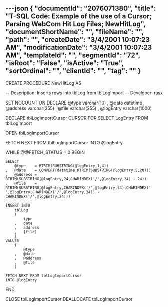 ---json
{
  "documentId": "2076071380",
  "title": "T-SQL Code: Example of the use of a Cursor; Parsing WebCom Hit Log Files; NewHitLog",
  "documentShortName": "",
  "fileName": "",
  "path": "",
  "createDate": "3/4/2001 10:07:23 AM",
  "modificationDate": "3/4/2001 10:07:23 AM",
  "templateId": "",
  "segmentId": "72",
  "isRoot": "False",
  "isActive": "True",
  "sortOrdinal": "",
  "clientId": "",
  "tag": ""
}
---

CREATE PROCEDURE NewHitLog
AS

-- Description: Inserts rows into tblLog from tblLogImport
-- Developer: rasx

SET NOCOUNT ON
DECLARE
    @type     varchar(10)
,   @date     datetime
,   @address  varchar(255)
,   @file     varchar(255)
,   @logEntry varchar(1000)


DECLARE tblLogImportCursor CURSOR FOR
    SELECT
        LogEntry
    FROM
        tblLogImport
    
OPEN tblLogImportCursor
    
FETCH NEXT FROM tblLogImportCursor
INTO @logEntry

WHILE @@FETCH_STATUS = 0
BEGIN

    SELECT
        @type    = RTRIM(SUBSTRING(@logEntry,1,4))
    ,   @date    = CONVERT(datetime,RTRIM(SUBSTRING(@logEntry,5,20)))
    ,   @address = RTRIM(SUBSTRING(@logEntry,24,CHARINDEX('/',@logEntry,24) - 24))
    ,   @file    = RTRIM(SUBSTRING(@logEntry,CHARINDEX('/',@logEntry,24),CHARINDEX(' ',@logEntry,CHARINDEX('/',@logEntry,24)) - CHARINDEX('/',@logEntry,24)))

    INSERT INTO
        tblLog
        (
            type
        ,   date
        ,   address
        ,   [file]
        )
    VALUES
        (
            @type
        ,   @date
        ,   @address
        ,   @file
        )
    
    FETCH NEXT FROM tblLogImportCursor
    INTO @logEntry
END

CLOSE tblLogImportCursor
DEALLOCATE tblLogImportCursor
